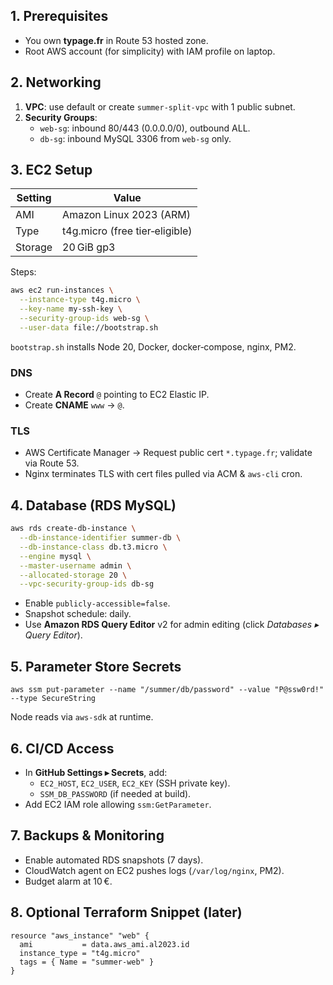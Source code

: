 ## 1. Prerequisites

- You own **typage.fr** in Route 53 hosted zone.
- Root AWS account (for simplicity) with IAM profile on laptop.

## 2. Networking

1. **VPC**: use default or create `summer‑split‑vpc` with 1 public subnet.
2. **Security Groups**:
   - `web‑sg`: inbound 80/443 (0.0.0.0/0), outbound ALL.
   - `db‑sg`: inbound MySQL 3306 from `web‑sg` only.

## 3. EC2 Setup

| Setting | Value                          |
| ------- | ------------------------------ |
| AMI     | Amazon Linux 2023 (ARM)        |
| Type    | t4g.micro (free tier‑eligible) |
| Storage | 20 GiB gp3                     |

Steps:

```bash
aws ec2 run-instances \
  --instance-type t4g.micro \
  --key-name my-ssh-key \
  --security-group-ids web-sg \
  --user-data file://bootstrap.sh
```

`bootstrap.sh` installs Node 20, Docker, docker‑compose, nginx, PM2.

### DNS

- Create **A Record** `@` pointing to EC2 Elastic IP.
- Create **CNAME** `www` → `@`.

### TLS

- AWS Certificate Manager → Request public cert `*.typage.fr`; validate via Route 53.
- Nginx terminates TLS with cert files pulled via ACM & `aws‑cli` cron.

## 4. Database (RDS MySQL)

```bash
aws rds create-db-instance \
  --db-instance-identifier summer-db \
  --db-instance-class db.t3.micro \
  --engine mysql \
  --master-username admin \
  --allocated-storage 20 \
  --vpc-security-group-ids db-sg
```

- Enable `publicly-accessible=false`.
- Snapshot schedule: daily.
- Use **Amazon RDS Query Editor** v2 for admin editing (click *Databases ▸ Query Editor*).

## 5. Parameter Store Secrets

```
aws ssm put-parameter --name "/summer/db/password" --value "P@ssw0rd!" --type SecureString
```

Node reads via `aws-sdk` at runtime.

## 6. CI/CD Access

- In **GitHub Settings ▸ Secrets**, add:
  - `EC2_HOST`, `EC2_USER`, `EC2_KEY` (SSH private key).
  - `SSM_DB_PASSWORD` (if needed at build).
- Add EC2 IAM role allowing `ssm:GetParameter`.

## 7. Backups & Monitoring

- Enable automated RDS snapshots (7 days).
- CloudWatch agent on EC2 pushes logs (`/var/log/nginx`, PM2).
- Budget alarm at 10 €.

## 8. Optional Terraform Snippet (later)

```hcl
resource "aws_instance" "web" {
  ami           = data.aws_ami.al2023.id
  instance_type = "t4g.micro"
  tags = { Name = "summer-web" }
}
```
